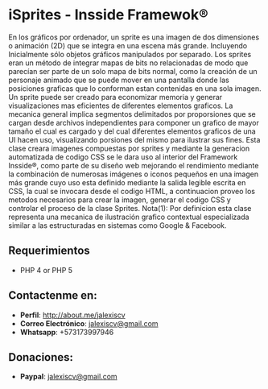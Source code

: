 # iSprites - Insside Framewok®

En los gráficos por ordenador, un sprite es una imagen de dos dimensiones o animación (2D) que se integra 
en una escena más grande. Incluyendo Inicialmente sólo objetos gráficos manipulados por separado. 
Los sprites eran un método de integrar mapas de bits no relacionadas de modo que parecían 
ser parte de un solo mapa de bits normal, como la creación de un personaje animado que se 
puede mover en una pantalla donde las posiciones graficas que lo conforman estan contenidas en una sola 
imagen. Un sprite puede ser creado para economizar memoria y generar visualizaciones mas eficientes de 
diferentes elementos graficos. La mecanica general implica segmentos delimitados por proporsiones que 
se cargan desde archivos independientes para componer un grafico de mayor tamaño el cual es cargado y 
del cual diferentes elementos  graficos de una UI hacen uso, visualizando porsiones del mismo para ilustrar 
sus fines. Esta clase creara imagenes compuestas por sprites y mediante la generacion automatizada de 
codigo CSS se le dara uso al interior del Framework Insside®, como parte de su diseño web mejorando el 
rendimiento mediante la combinación de numerosas imágenes o iconos pequeños en una imagen más grande 
cuyo uso esta definido mediante la salida legible escrita en CSS, la cual se invocara desde el codigo HTML, a 
continuacion proveo los metodos necesarios para crear la imagen, generar el codigo CSS y controlar el 
proceso de la clase Sprites. Nota(1): Por definicion esta clase representa una mecanica de ilustración
grafico contextual especializada similar a las estructuradas en sistemas como Google & Facebook.

## Requerimientos
* PHP 4 or PHP 5

## Contactenme en:
* **Perfil**: http://about.me/jalexiscv
* **Correo Electrónico**: jalexiscv@gmail.com
* **Whatsapp**: +573173997946

## Donaciones:
* **Paypal**: jalexiscv@gmail.com
